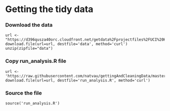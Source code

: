 Getting the tidy data
========================================================

### Download the data
```{r}
url <- "https://d396qusza40orc.cloudfront.net/getdata%2Fprojectfiles%2FUCI%20HAR%20Dataset.zip" 
download.file(url=url, destfile='data', method='curl')
unzip(zipfile="data")
```
### Copy run_analysis.R file
```{r}
url <-'https://raw.githubusercontent.com/natvau/gettingAndCleaningData/master/run_analysis.R'
download.file(url=url, destfile='run_analysis.R', method='curl')
```
### Source the file
```{r}
source('run_analysis.R')
```


